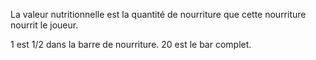 La valeur nutritionnelle est la quantité de nourriture que cette nourriture nourrit le joueur.

1 est 1/2 dans la barre de nourriture. 20 est le bar complet.
